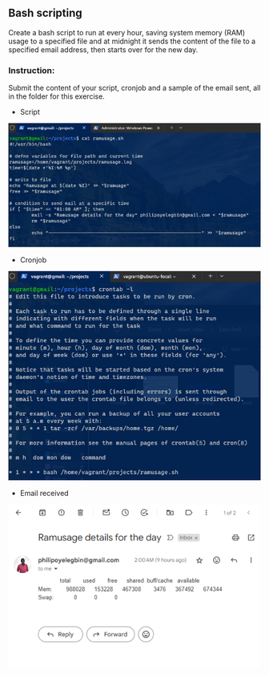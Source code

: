 ## Bash scripting
Create a bash script to run at every hour, saving system memory (RAM) usage to a specified file and at midnight it sends the content of the file to a specified email address, then starts over for the new day.

### Instruction:
Submit the content of your script, cronjob and a sample of the email sent, all in the folder for this exercise.
- Script

![script](ramusage.png)

- Cronjob

![Crontab](crontab.png)

- Email received

![mail](mail.png)
